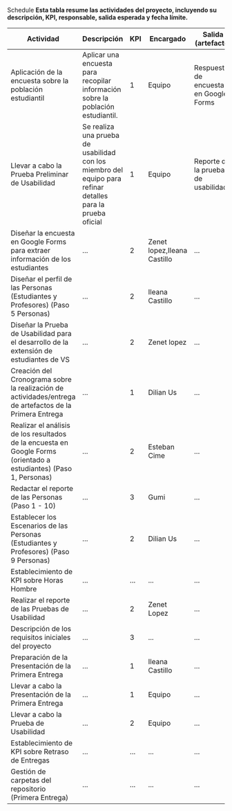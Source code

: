 Schedule
**Esta tabla resume las actividades del proyecto, incluyendo su descripción, KPI, responsable, salida esperada y fecha límite.**

| Actividad | Descripción | KPI | Encargado | Salida (artefacto) | Deadline |
|---|---|---|---|---|---|
| Aplicación de la encuesta sobre la población estudiantil | Aplicar una encuesta para recopilar información sobre la población estudiantil. | 1  | Equipo | Respuestas de encuesta en Google Forms |  |
| Llevar a cabo la Prueba Preliminar de Usabilidad | Se realiza una prueba de usabilidad con los miembro del equipo para refinar detalles para la prueba oficial | 1 | Equipo | Reporte de la prueba de usabilidad |  |
| Diseñar la encuesta en Google Forms para extraer información de los estudiantes | ... | 2 | Zenet lopez,Ileana Castillo | ... | ... |
| Diseñar el perfil de las Personas (Estudiantes y Profesores) (Paso 5 Personas) | ... | 2 | Ileana Castillo| ... | ... |
| Diseñar la Prueba de Usabilidad para el desarrollo de la extensión de estudiantes de VS | ... | 2 | Zenet lopez | ... | ... |
| Creación del Cronograma sobre la realización de actividades/entrega de artefactos de la Primera Entrega | ... | 1 | Dilian Us | ... | ... |
| Realizar el análisis de los resultados de la encuesta en Google Forms (orientado a estudiantes) (Paso 1, Personas) | ... | 2 | Esteban Cime | ... | ... |
| Redactar el reporte de las Personas (Paso 1 - 10) | ... | 3 | Gumi | ... | ... |
| Establecer los Escenarios de las Personas (Estudiantes y Profesores) (Paso 9 Personas) | ... | 2 | Dilian Us | ... | ... |
| Establecimiento de KPI sobre Horas Hombre | ... | ... | ... | ... | ... |
| Realizar el reporte de las Pruebas de Usabilidad | ... | 2 | Zenet Lopez | ... | ... |
| Descripción de los requisitos iniciales del proyecto | ... | 3 | ... | ... | ... |
| Preparación de la Presentación de la Primera Entrega | ... | 1 | Ileana Castillo | ... | ... |
| Llevar a cabo la Presentación de la Primera Entrega | ... | 1 | Equipo | ... | ... |
| Llevar a cabo la Prueba de Usabilidad | ... | 2 | Equipo | ... | ... |
| Establecimiento de KPI sobre Retraso de Entregas | ... | ... | ... | ... | ... |
| Gestión de carpetas del repositorio (Primera Entrega) | ... | ... | ... | ... | ... |
